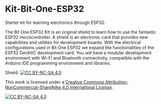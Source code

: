 # Kit-Bit-One-ESP32
Starter kit for learning electronics through ESP32.

The Bit One ESP32 Kit is an original shield to learn how to use the fantastic ESP32 microcontroller. A shield is an electronic card that provides new capabilities and utilities for development boards.
With the electrical configurations used in Bit One ESP32 we expand the functionalities of the ESP32 DevKitC development card. You will have a modular development environment with Wi-Fi and Bluetooth connectivity, compatible with the Arduino IDE programming environment and libraries.

Shield: [![CC BY-NC-SA 4.0][cc-by-nc-sa-shield]][cc-by-nc-sa]

This work is licensed under a
[Creative Commons Attribution-NonCommercial-ShareAlike 4.0 International License][cc-by-nc-sa].

[![CC BY-NC-SA 4.0][cc-by-nc-sa-image]][cc-by-nc-sa]

[cc-by-nc-sa]: http://creativecommons.org/licenses/by-nc-sa/4.0/
[cc-by-nc-sa-image]: https://licensebuttons.net/l/by-nc-sa/4.0/88x31.png
[cc-by-nc-sa-shield]: https://img.shields.io/badge/License-CC%20BY--NC--SA%204.0-lightgrey.svg
